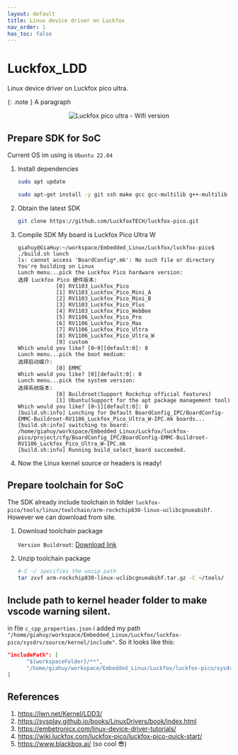 ```yaml
---
layout: default
title: Linux device driver on Luckfox
nav_order: 1
has_toc: false
---
```

# Luckfox_LDD
Linux device driver on Luckfox pico ultra.

{: .note }
A paragraph


<center>
<img src="/assets/images/luckfox_board.png" 
alt="Luckfox pico ultra - Wifi version" />
</center>

## Prepare SDK for SoC
Current OS im using is ``Ubuntu 22.04`` 
1. Install dependencies
      ```bash
      sudo apt update

      sudo apt-get install -y git ssh make gcc gcc-multilib g++-multilib module-assistant expect g++ gawk texinfo libssl-dev bison flex fakeroot cmake unzip gperf autoconf device-tree-compiler libncurses5-dev pkg-config bc python-is-python3 passwd openssl openssh-server openssh-client vim file cpio rsync
      ```
2. Obtain the latest SDK
      ```bash
      git clone https://github.com/LuckfoxTECH/luckfox-pico.git
      ```
3. Compile SDK
      My board is Luckfox Pico Ultra W
      ```
      giahuy@GiaHuy:~/workspace/Embedded_Linux/Luckfox/luckfox-pico$ ./build.sh lunch
      ls: cannot access 'BoardConfig*.mk': No such file or directory
      You're building on Linux
      Lunch menu...pick the Luckfox Pico hardware version:
      选择 Luckfox Pico 硬件版本:
                  [0] RV1103_Luckfox_Pico
                  [1] RV1103_Luckfox_Pico_Mini_A
                  [2] RV1103_Luckfox_Pico_Mini_B
                  [3] RV1103_Luckfox_Pico_Plus
                  [4] RV1103_Luckfox_Pico_WebBee
                  [5] RV1106_Luckfox_Pico_Pro
                  [6] RV1106_Luckfox_Pico_Max
                  [7] RV1106_Luckfox_Pico_Ultra
                  [8] RV1106_Luckfox_Pico_Ultra_W
                  [9] custom
      Which would you like? [0~9][default:0]: 8
      Lunch menu...pick the boot medium:
      选择启动媒介:
                  [0] EMMC
      Which would you like? [0][default:0]: 0
      Lunch menu...pick the system version:
      选择系统版本:
                  [0] Buildroot(Support Rockchip official features) 
                  [1] Ubuntu(Support for the apt package management tool)
      Which would you like? [0~1][default:0]: 0
      [build.sh:info] Lunching for Default BoardConfig_IPC/BoardConfig-EMMC-Buildroot-RV1106_Luckfox_Pico_Ultra_W-IPC.mk boards...
      [build.sh:info] switching to board: /home/giahuy/workspace/Embedded_Linux/Luckfox/luckfox-pico/project/cfg/BoardConfig_IPC/BoardConfig-EMMC-Buildroot-RV1106_Luckfox_Pico_Ultra_W-IPC.mk
      [build.sh:info] Running build_select_board succeeded.
      ```
4. Now the Linux kernel source or headers is ready!
## Prepare toolchain for SoC
The SDK already include toolchain in folder ``luckfox-pico/tools/linux/toolchain/arm-rockchip830-linux-uclibcgnueabihf``. However we can download from site.
1. Download toolchain package

      ``Version Buildroot``: [Download link](https://files.luckfox.com/wiki/Luckfox-Pico/Software/arm-rockchip830-linux-uclibcgnueabihf.tar.gz)
2. Unzip toolchain package 

      ```bash
      #-C ~/ specifies the unzip path 
      tar zxvf arm-rockchip830-linux-uclibcgnueabihf.tar.gz -C ~/tools/
      ```

## Include path to kernel header folder to make vscode warning silent.
in file ``c_cpp_properties.json`` i added my path ``"/home/giahuy/workspace/Embedded_Linux/Luckfox/luckfox-pico/sysdrv/source/kernel/include"``. So it looks like this:
```json
"includePath": [
      "${workspaceFolder}/**",
      "/home/giahuy/workspace/Embedded_Linux/Luckfox/luckfox-pico/sysdrv/source/kernel/include"
]
```
## References
1. https://lwn.net/Kernel/LDD3/
2. https://sysplay.github.io/books/LinuxDrivers/book/index.html
3. https://embetronicx.com/linux-device-driver-tutorials/
4. https://wiki.luckfox.com/luckfox-pico/luckfox-pico-quick-start/
5. https://www.blackbox.ai/ (so cool 😎)